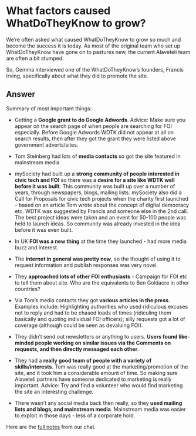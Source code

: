 # What factors caused WhatDoTheyKnow to grow?

We’re often asked what caused WhatDoTheyKnow to grow so much and become the success it is today. As most of the original team who set up WhatDoTheyKnow have gone on to pastures new, the current Alaveteli team are often a bit stumped. 

So, Gemma interviewed one of the WhatDoTheyKnow’s founders, Francis Irving, specifically about what they did to promote the site. 

## Answer

Summary of most important things:



- Getting a **Google grant to do Google Adwords**. Advice: Make sure you appear on the search page of when people are searching for FOI especially. Before Google Adwords WDTK did not appear at all on search results, then after they got the grant they were listed above government adverts/sites. 


- Tom Steinberg had lots of **media contacts** so got the site featured in mainstream media


- mySociety had built up a **strong community of people interested in civic tech and FOI** so there was a **desire for a site like WDTK well before it was built**. This community was built up over a number of years, through newspapers, blogs, mailing lists. mySociety also did a Call for Proposals for civic tech projects when the charity first launched - based on an article Tom wrote about the concept of digital democracy etc. WDTK was suggested by Francis and someone else in the 2nd call. The best project ideas were taken and an event for 50-100 people was held to launch ideas. So community was already invested in the idea before it was even built. 


- In UK **FOI was a new thing** at the time they launched - had more media buzz and interest. 


- The **internet in general was pretty new**, so the thought of using it to request information and publish responses was very novel. 


- They **approached lots of other FOI enthusiasts** - Campaign for FOI etc to tell them about site. Who are the equivalents to Ben Goldacre in other countries? 


- Via Tom’s media contacts they got **various articles in the press**. Examples include: Highlighting authorities who used ridiculous excuses not to reply and had to be chased loads of times (ridiculing them basically and quoting individual FOI officers); silly requests got a lot of coverage (although could be seen as devaluing FOI).


- They didn’t send out newsletters or anything to users. **Users found like-minded people working on similar issues via the Comments on requests, and then directly messaged each other**.


- They had a **really good team of people with a variety of skills/interests**. Tom was really good at the marketing/promotion of the site, and it took him a considerable amount of time. So making sure Alaveteli partners have someone dedicated to marketing is really important. Advice: Try and find a volunteer who would find marketing the site an interesting challenge. 


- There wasn’t any social media back then really, so they **used mailing lists and blogs, and mainstream media**. Mainstream media was easier to exploit in those days - less of a corporate hold. 

Here are the [full notes](https://docs.google.com/document/d/16sUvKLLi6RnFYCjh1UryXuZK-lic5O-4kRkqxdkBz6w?usp=sharing) from our chat.


 
